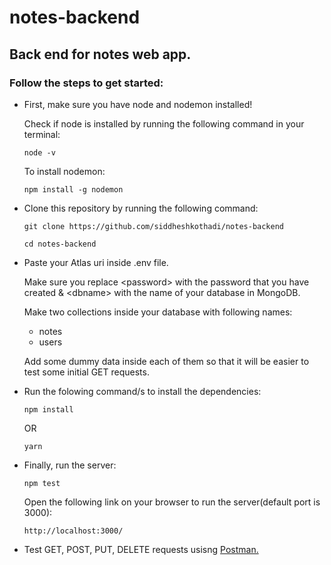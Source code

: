 # notes-backend
## Back end for notes web app.

### Follow the steps to get started:

<ul>
  <li><p>First, make sure you have node and nodemon installed!</p>
  <p>Check if node is installed by running the following command in your terminal:<p/>
  
  ```
  node -v
  ```
  <p>To install nodemon:</p>
  
  ```
  npm install -g nodemon
  ```
  
  </li>
  
  <li><p>Clone this repository by running the following command:</p>
  
  ```
  git clone https://github.com/siddheshkothadi/notes-backend
  ```
  
  ```
  cd notes-backend
  ```
  </li>
  
  <li>
    <p>Paste your Atlas uri inside .env file.</p>
    <p>Make sure you replace &ltpassword&gt with the password that you have created & &ltdbname&gt with the name of your database in MongoDB.</p>
    <p>Make two collections inside your database with following names:</p>
    <ul>
      <li>notes</li>
      <li>users</li>
    </ul>
    <p>Add some dummy data inside each of them so that it will be easier to test some initial GET requests.</p>
  </li>
  
  <li><p>Run the folowing command/s to install the dependencies:</p>
  
  ```
  npm install
  ```
  
  <p>OR</p>
  
  ```
  yarn
  ```
  
  </li>
  <li><p>Finally, run the server:</p>
  
  ```
  npm test
  ```
  
  <p>Open the following link on your browser to run the server(default port is 3000):</p>
  
  ```
  http://localhost:3000/
  ```
  
  </li>
  
  <li>Test GET, POST, PUT, DELETE requests usisng <a href="https://www.postman.com/">Postman.</a></li>
  </ul>
